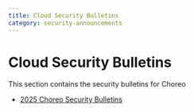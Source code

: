 ```yaml
---
title: Cloud Security Bulletins
category: security-announcements
---
```


# Cloud Security Bulletins

This section contains the security bulletins for Choreo

* [2025 Choreo Security Bulletins]({{#base_path#}}/security-announcements/cloud-security-bulletins/choreo/2025/)
